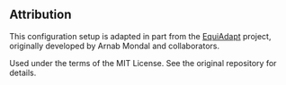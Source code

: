 ## Attribution

This configuration setup is adapted in part from the [EquiAdapt](https://github.com/arnab39/equiadapt) project, originally developed by Arnab Mondal and collaborators.

Used under the terms of the MIT License. See the original repository for details.